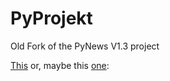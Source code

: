 # PyProjekt
Old Fork of the PyNews V1.3 project

[This](https://www.youtube.com/watch?v=oE9nEo-ekjw)
or, maybe this [one](https://www.youtube.com/watch?v=-Nxf9GbxZME):
